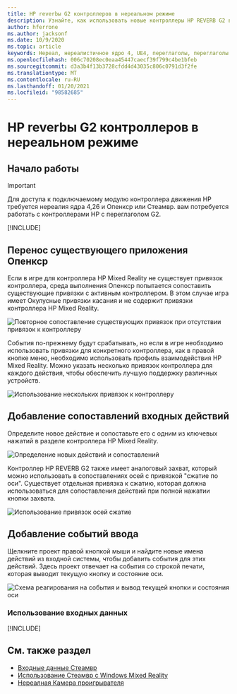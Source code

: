 ```yaml
---
title: HP reverbы G2 контроллеров в нереальном режиме
description: Узнайте, как использовать новые контроллеры HP REVERB G2 в Опенкср и Стеамвр для нереальных приложений смешанной реальности.
author: hferrone
ms.author: jacksonf
ms.date: 10/9/2020
ms.topic: article
keywords: Нереал, нереалистичное ядро 4, UE4, переглаголы, переглаголы G2, HP reverbы G2, Смешанная реальность, разработка, контроллеры движения, ввод данных, функции, новый проект, эмулятор, документация, руководства, функции, голограммы, Разработка игр, гарнитура смешанной реальности, гарнитура Windows Mixed Reality, гарнитура виртуальной реальности
ms.openlocfilehash: 006c70208ec0eaa45447caecf39f799c4be1bfeb
ms.sourcegitcommit: d3a3b4f13b3728cfdd4d43035c806c0791d3f2fe
ms.translationtype: MT
ms.contentlocale: ru-RU
ms.lasthandoff: 01/20/2021
ms.locfileid: "98582685"
---
```

# <a name="hp-reverb-g2-controllers-in-unreal"></a>HP reverbы G2 контроллеров в нереальном режиме 

## <a name="getting-started"></a>Начало работы

> [!IMPORTANT]
> Для доступа к подключаемому модулю контроллера движения HP требуется нереалия ядра 4,26 и Опенкср или Стеамвр. вам потребуется работать с контроллерами HP с переглаголом G2.

[!INCLUDE[](includes/tabs-g2-controllers-in-unreal.md)]

## <a name="porting-an-existing-openxr-app"></a>Перенос существующего приложения Опенкср 

Если в игре для контроллера HP Mixed Reality не существует привязок контроллера, среда выполнения Опенкср попытается сопоставить существующие привязки с активным контроллером.  В этом случае игра имеет Окулусные привязки касания и не содержит привязки контроллера HP Mixed Reality.

![Повторное сопоставление существующих привязок при отсутствии привязок к контроллеру](images/reverb-g2-img-04.png)

События по-прежнему будут срабатывать, но если в игре необходимо использовать привязки для конкретного контроллера, как в правой кнопке меню, необходимо использовать профиль взаимодействия HP Mixed Reality.  Можно указать несколько привязок контроллера для каждого действия, чтобы обеспечить лучшую поддержку различных устройств.
   
![Использование нескольких привязок к контроллеру](images/reverb-g2-img-05.png)

## <a name="adding-input-action-mappings"></a>Добавление сопоставлений входных действий 

Определите новое действие и сопоставьте его с одним из ключевых нажатий в разделе контроллера HP Mixed Reality.

![Определение новых действий и сопоставлений](images/reverb-g2-img-02.png)

Контроллер HP REVERB G2 также имеет аналоговый захват, который можно использовать в сопоставлениях осей с привязкой "сжатие по оси".  Существует отдельная привязка к сжатию, которая должна использоваться для сопоставления действий при полной нажатии кнопки захвата. 

![Использование привязок осей сжатие](images/reverb-g2-img-03.png)

## <a name="adding-input-events"></a>Добавление событий ввода

Щелкните проект правой кнопкой мыши и найдите новые имена действий из входной системы, чтобы добавить события для этих действий.  Здесь проект отвечает на события со строкой печати, которая выводит текущую кнопку и состояние оси.

![Схема реагирования на события и вывод текущей кнопки и состояния оси](images/reverb-g2-img-06.png)

### <a name="using-input"></a>Использование входных данных 

[!INCLUDE[](includes/tabs-g2-controller-mapping-in-unreal.md)]

## <a name="see-also"></a>См. также раздел
* [Входные данные Стеамвр](https://docs.unrealengine.com/Platforms/VR/SteamVR/HowTo/SteamVRInput/index.html)
* [Использование Стеамвр с Windows Mixed Reality](/windows/mixed-reality/enthusiast-guide/using-steamvr-with-windows-mixed-reality)
* [Нереалная Камера проигрывателя](https://docs.unrealengine.com/Programming/Tutorials/PlayerCamera/3/index.html)